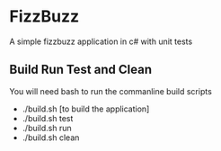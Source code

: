 # FizzBuzz
A simple fizzbuzz application in c# with unit tests

## Build Run Test and Clean
You will need bash to run the commanline build scripts

* ./build.sh  [to build the application]
* ./build.sh test
* ./build.sh run
* ./build.sh clean
